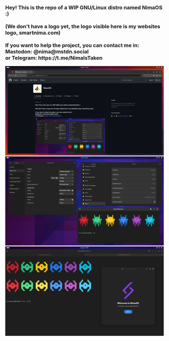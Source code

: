 <h3>
Hey! This is the repo of a WIP GNU/Linux distro named NimaOS :)
<br><br>
(We don't have a logo yet, the logo visible here is my websites logo, smartnima.com)
<br><br>
If you want to help the project, you can contact me in:<br>
Mastodon: @nima@mstdn.social <br>
or Telegram: https://t.me/NimaIsTaken
</h3>


<img src="https://github.com/NimaOS/.github/blob/main/Screenshots/Screenshot%20from%202023-08-21%2021-14-46.png?raw=true">
<img src="https://github.com/NimaOS/.github/blob/main/Screenshots/68747470733a2f2f6d656469612e6d7374646e2e736f6369616c2f6d656469615f6174746163686d656e74732f66696c65732f3131302f3830332f3637342f3633382f3630342f3336372f6f726967696e616c2f643031353432393234303039373739382e706e67.png?raw=true">
<img src="https://github.com/NimaOS/.github/blob/main/Screenshots/68747470733a2f2f6d656469612e6d7374646e2e736f6369616c2f6d656469615f6174746163686d656e74732f66696c65732f3131302f3932372f3938362f3831362f3133312f3639312f6f726967696e616c2f396664313231356438333136343733322e706e67.png?raw=true">
